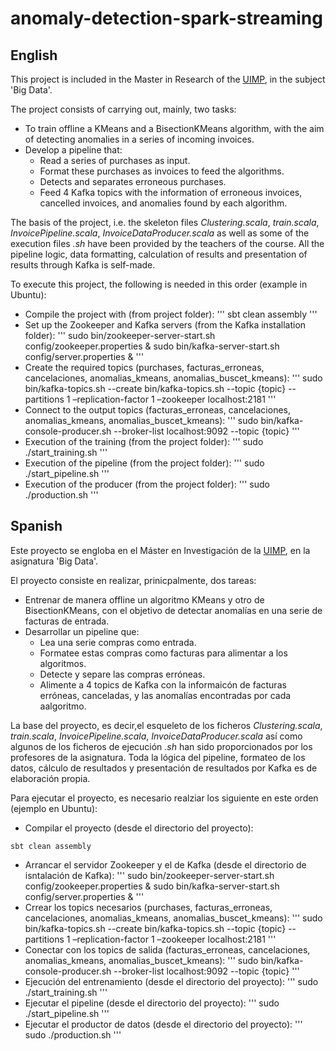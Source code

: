 # anomaly-detection-spark-streaming

## English
This project is included in the Master in Research of the [UIMP](http://www.uimp.es/), in the subject 'Big Data'.

The project consists of carrying out, mainly, two tasks:
- To train offline a KMeans and a BisectionKMeans algorithm, with the aim of detecting anomalies in a series of incoming invoices.
- Develop a pipeline that:
  + Read a series of purchases as input.
  + Format these purchases as invoices to feed the algorithms.
  + Detects and separates erroneous purchases.
  + Feed 4 Kafka topics with the information of erroneous invoices, cancelled invoices, and anomalies found by each algorithm.
  
The basis of the project, i.e. the skeleton files *Clustering.scala*, *train.scala*, *InvoicePipeline.scala*, *InvoiceDataProducer.scala* as well as some of the execution files *.sh* have been provided by the teachers of the course. All the pipeline logic, data formatting, calculation of results and presentation of results through Kafka is self-made.

To execute this project, the following is needed in this order (example in Ubuntu):
- Compile the project with  (from project folder):
''' 
sbt clean assembly
'''
- Set up the Zookeeper and Kafka servers (from the Kafka installation folder):
''' 
sudo bin/zookeeper-server-start.sh config/zookeeper.properties &
sudo bin/kafka-server-start.sh config/server.properties &
'''
- Create the required topics (purchases, facturas_erroneas, cancelaciones, anomalias_kmeans, anomalias_buscet_kmeans):
'''
sudo bin/kafka-topics.sh --create bin/kafka-topics.sh --topic {topic} --partitions 1 –replication-factor 1 –zookeeper localhost:2181
'''
- Connect to the output topics (facturas_erroneas, cancelaciones, anomalias_kmeans, anomalias_buscet_kmeans):
'''
sudo bin/kafka-console-producer.sh --broker-list localhost:9092 --topic {topic}
'''
- Execution of the training (from the project folder):
'''
sudo ./start_training.sh
'''
- Execution of the pipeline (from the project folder):
'''
sudo ./start_pipeline.sh
'''
- Execution of the producer (from the project folder):
'''
sudo ./production.sh
'''


## Spanish
Este proyecto se engloba en el Máster en Investigación de la [UIMP](http://www.uimp.es/), en la asignatura 'Big Data'.

El proyecto consiste en realizar, prinicpalmente, dos tareas:
- Entrenar de manera offline un algoritmo KMeans y otro de BisectionKMeans, con el objetivo de detectar anomalías en una serie de facturas de entrada.
- Desarrollar un pipeline que:
  + Lea una serie compras como entrada.
  + Formatee estas compras como facturas para alimentar a los algoritmos.
  + Detecte y separe las compras erróneas.
  + Alimente a 4 topics de Kafka con la informaicón de facturas erróneas, canceladas, y las anomalías encontradas por cada aalgoritmo.
  
La base del proyecto, es decir,el esqueleto de los ficheros *Clustering.scala*, *train.scala*, *InvoicePipeline.scala*, *InvoiceDataProducer.scala* así como algunos de los ficheros de ejecución *.sh* han sido proporcionados por los profesores de la asignatura. Toda la lógica del pipeline, formateo de los datos, cálculo de resultados y presentación de resultados por Kafka es de elaboración propia.

Para ejecutar el proyecto, es necesario realziar los siguiente en este orden (ejemplo en Ubuntu):
- Compilar el proyecto (desde el directorio del proyecto): 

```
sbt clean assembly
```

- Arrancar el servidor Zookeeper y el de Kafka (desde el directorio de isntalación de Kafka): 
'''
sudo bin/zookeeper-server-start.sh config/zookeeper.properties &
sudo bin/kafka-server-start.sh config/server.properties &
'''
- Crrear los topics necesarios (purchases, facturas_erroneas, cancelaciones, anomalias_kmeans, anomalias_buscet_kmeans):
'''
sudo bin/kafka-topics.sh --create bin/kafka-topics.sh --topic {topic} --partitions 1 –replication-factor 1 –zookeeper localhost:2181
'''
- Conectar con los topics de salida (facturas_erroneas, cancelaciones, anomalias_kmeans, anomalias_buscet_kmeans):
'''
sudo bin/kafka-console-producer.sh --broker-list localhost:9092 --topic {topic}
'''
- Ejecución del entrenamiento (desde el directorio del proyecto):
'''
sudo ./start_training.sh
'''
- Ejecutar el pipeline (desde el directorio del proyecto):
'''
sudo ./start_pipeline.sh
'''
- Ejecutar el productor de datos (desde el directorio del proyecto):
'''
sudo ./production.sh
'''
